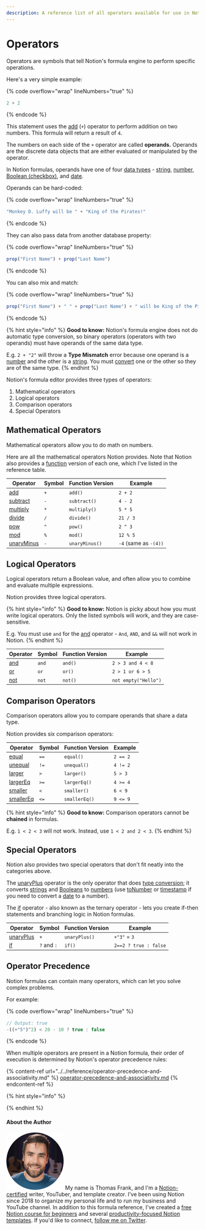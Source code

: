 ```yaml
---
description: A reference list of all operators available for use in Notion formulas.
---
```


# Operators

Operators are symbols that tell Notion's formula engine to perform specific operations.

Here's a very simple example:

{% code overflow="wrap" lineNumbers="true" %}
```javascript
2 + 2
```
{% endcode %}

This statement uses the [add](add.md) (`+`) operator to perform addition on two numbers. This formula will return a result of `4`.

The numbers on each side of the `+` operator are called **operands.** Operands are the discrete data objects that are either evaluated or manipulated by the operator.

In Notion formulas, operands have one of four [data types](../../formula-basics/data-types/) - [string](../../formula-basics/data-types/string.md), [number](../../formula-basics/data-types/number.md), [Boolean (checkbox)](../../formula-basics/data-types/boolean-checkbox.md), and [date](../../formula-basics/data-types/date-data-type.md).&#x20;

Operands can be hard-coded:

{% code overflow="wrap" lineNumbers="true" %}
```javascript
"Monkey D. Luffy will be " + "King of the Pirates!"
```
{% endcode %}

They can also pass data from another database property:

{% code overflow="wrap" lineNumbers="true" %}
```javascript
prop("First Name") + prop("Last Name")
```
{% endcode %}

You can also mix and match:

{% code overflow="wrap" lineNumbers="true" %}
```javascript
prop("First Name") + " " + prop("Last Name") + " will be King of the Pirates!"
```
{% endcode %}

{% hint style="info" %}
**Good to know:** Notion's formula engine does not do automatic type conversion, so binary operators (operators with two operands) must have operands of the same data type.

E.g. `2 + "2"` will throw a **Type Mismatch** error because one operand is a [number](../../formula-basics/data-types/number.md) and the other is a [string](../../formula-basics/data-types/string.md). You must [convert](../../reference/converting-data-types.md) one or the other so they are of the same type.
{% endhint %}

Notion's formula editor provides three types of operators:

1. Mathematical operators
2. Logical operators
3. Comparison operators
4. Special Operators

## Mathematical Operators

Mathematical operators allow you to do math on numbers.&#x20;

Here are all the mathematical operators Notion provides. Note that Notion also provides a [function](../functions/) version of each one, which I've listed in the reference table.

| Operator                    | Symbol | Function Version | Example               |
| --------------------------- | ------ | ---------------- | --------------------- |
| [add](add.md)               | `+`    | `add()`          | `2 + 2`               |
| [subtract](subtract.md)     | `-`    | `subtract()`     | `4 - 2`               |
| [multiply](multiply.md)     | `*`    | `multiply()`     | `5 * 5`               |
| [divide](divide.md)         | `/`    | `divide()`       | `21 / 3`              |
| [pow](pow.md)               | `^`    | `pow()`          | `2 ^ 3`               |
| [mod](mod.md)               | `%`    | `mod()`          | `12 % 5`              |
| [unaryMinus](unaryminus.md) | `-`    | `unaryMinus()`   | `-4` (same as `-(4))` |

## Logical Operators

Logical operators return a Boolean value, and often allow you to combine and evaluate multiple expressions.

Notion provides three logical operators.

{% hint style="info" %}
**Good to know:** Notion is picky about how you must write logical operators. Only the listed symbols will work, and they are case-sensitive.

E.g. You must use `and` for the [and](and.md) operator - `And`, `AND`, and `&&` will not work in Notion.
{% endhint %}

| Operator      | Symbol | Function Version | Example              |
| ------------- | ------ | ---------------- | -------------------- |
| [and](and.md) | `and`  | `and()`          | `2 > 3 and 4 < 8`    |
| [or](or.md)   | `or`   | `or()`           | `2 > 1 or 6 > 5`     |
| [not](not.md) | `not`  | `not()`          | `not empty("Hello")` |

## Comparison Operators

Comparison operators allow you to compare operands that share a data type.

Notion provides six comparison operators:

| Operator                  | Symbol | Function Version | Example  |
| ------------------------- | ------ | ---------------- | -------- |
| [equal](equal.md)         | `==`   | `equal()`        | `2 == 2` |
| [unequal](unequal.md)     | `!=`   | `unequal()`      | `4 != 2` |
| [larger](larger.md)       | `>`    | `larger()`       | `5 > 3`  |
| [largerEq](largereq.md)   | `>=`   | `largerEq()`     | `4 >= 4` |
| [smaller](smaller.md)     | `<`    | `smaller()`      | `6 < 9`  |
| [smallerEq](smallereq.md) | `<=`   | `smallerEq()`    | `9 <= 9` |

{% hint style="info" %}
**Good to know:** Comparison operators cannot be **chained** in formulas.

E.g. `1 < 2 < 3` will not work. Instead, use `1 < 2 and 2 < 3`.
{% endhint %}

## Special Operators

Notion also provides two special operators that don't fit neatly into the categories above.

The [unaryPlus](unaryplus.md) operator is the only operator that does [type conversion](../../reference/converting-data-types.md); it converts [strings](../../formula-basics/data-types/string.md) and [Booleans](../../formula-basics/data-types/boolean-checkbox.md) to [numbers](../../formula-basics/data-types/number.md) (use [toNumber](../functions/tonumber.md) or [timestamp](../functions/timestamp.md) if you need to convert a [date](../../formula-basics/data-types/date-data-type.md) to a number).

The [if](if.md) operator - also known as the ternary operator - lets you create if-then statements and branching logic in Notion formulas.

| Operator                  | Symbol      | Function Version | Example               |
| ------------------------- | ----------- | ---------------- | --------------------- |
| [unaryPlus](unaryplus.md) | `+`         | `unaryPlus()`    | `+"3"` = `3`          |
| [if](if.md)               | `?` and `:` | `if()`           | `2==2 ? true : false` |

## Operator Precedence

Notion formulas can contain many operators, which can let you solve complex problems.

For example:

{% code overflow="wrap" lineNumbers="true" %}
```javascript
// Output: true
-((+"5")^2) < 20 - 10 ? true : false
```
{% endcode %}

When multiple operators are present in a Notion formula, their order of execution is determined by Notion's operator precedence rules:

{% content-ref url="../../reference/operator-precedence-and-associativity.md" %}
[operator-precedence-and-associativity.md](../../reference/operator-precedence-and-associativity.md)
{% endcontent-ref %}

{% hint style="info" %}

{% endhint %}

#### About the Author

<img src="../../.gitbook/assets/Notion Fundamentals with Thomas Frank - Avatar 2021 compressed (1).png" alt="" data-size="line"> My name is Thomas Frank, and I'm a [Notion-certified](https://www.credly.com/badges/95fae13a-17bf-4b4a-a3d2-d58c8a3e6a2a/public\_url) writer, YouTuber, and template creator. I've been using Notion since 2018 to organize my personal life and to run my business and YouTube channel. In addition to this formula reference, I've created a [free Notion course for beginners](https://thomasjfrank.com/fundamentals/) and several [productivity-focused Notion templates](https://thomasjfrank.com/templates/). If you'd like to connect, [follow me on Twitter](https://twitter.com/TomFrankly).
